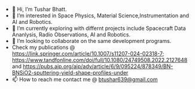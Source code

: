 - 👋 Hi, I’m Tushar Bhatt.
- 👀 I’m interested in Space Physics, Material Science,Instrumentation and  AI and Robotics.
- 🌱 I’m currently exploring with differnt projects include Spacecraft Data Ananlysis, Radio Observations, AI and Robotics.
- 💞️ I’m looking to collaborate on the same development programs.
- Check my publications @ https://link.springer.com/article/10.1007/s11207-024-02318-7; https://www.tandfonline.com/doi/full/10.1080/24749508.2022.2127648 and https://pubs.aip.org/aip/adv/article/6/9/095224/878349/BN-BNSiO2-sputtering-yield-shape-profiles-under
- 📫 How to reach me contact me @ btushar639@gmail.com

<!---
tushar-tb2/tushar-tb2 is a ✨ special ✨ repository because its `README.md` (this file) appears on your GitHub profile.
You can click the Preview link to take a look at your changes.
--->
